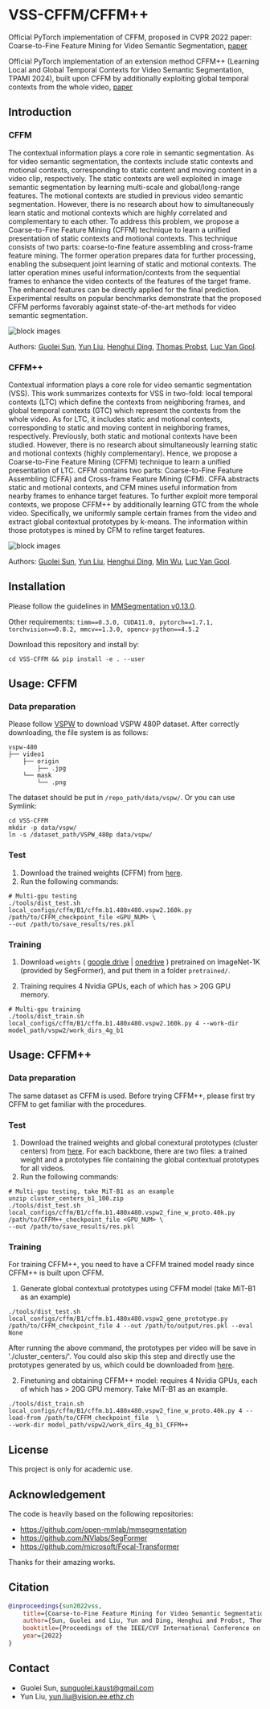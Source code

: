 # VSS-CFFM/CFFM++
Official PyTorch implementation of CFFM, proposed in CVPR 2022 paper: Coarse-to-Fine Feature Mining for Video Semantic Segmentation, [paper]([https://arxiv.org/abs/2204.03330](https://openaccess.thecvf.com/content/CVPR2022/papers/Sun_Coarse-To-Fine_Feature_Mining_for_Video_Semantic_Segmentation_CVPR_2022_paper.pdf))

Official PyTorch implementation of an extension method CFFM++ (Learning Local and Global Temporal Contexts for Video Semantic Segmentation, TPAMI 2024), built upon CFFM by additionally exploiting global temporal contexts from the whole video, [paper](https://arxiv.org/pdf/2204.03330v2.pdf)

## Introduction
### CFFM
The contextual information plays a core role in semantic segmentation. As for video semantic segmentation, the contexts include static contexts and motional contexts, corresponding to static content and moving content in a video clip, respectively. The static contexts are well exploited in image semantic segmentation by learning multi-scale and global/long-range features. The motional contexts are studied in previous video semantic segmentation. However, there is no research about how to simultaneously learn static and motional contexts which are highly correlated and complementary to each other. To address this problem, we propose a Coarse-to-Fine Feature Mining (CFFM) technique to learn a unified presentation of static contexts and motional contexts. This technique consists of two parts: coarse-to-fine feature assembling and cross-frame feature mining. The former operation prepares data for further processing, enabling the subsequent joint learning of static and motional contexts. The latter operation mines useful information/contexts from the sequential frames to enhance the video contexts of the features of the target frame. The enhanced features can be directly applied for the final prediction. Experimental results on popular benchmarks demonstrate that the proposed CFFM performs favorably against state-of-the-art methods for video semantic segmentation.

![block images](https://github.com/GuoleiSun/VSS-CFFM/blob/main/resources/diagram.png)

Authors: [Guolei Sun](https://scholar.google.com/citations?hl=zh-CN&user=qd8Blw0AAAAJ), [Yun Liu](https://yun-liu.github.io/), [Henghui Ding](https://henghuiding.github.io/), [Thomas Probst](https://probstt.bitbucket.io/), [Luc Van Gool](https://scholar.google.com/citations?user=TwMib_QAAAAJ&hl=en).

### CFFM++
Contextual information plays a core role for video semantic segmentation (VSS). This work summarizes contexts for VSS
in two-fold: local temporal contexts (LTC) which define the contexts from neighboring frames, and global temporal contexts (GTC)
which represent the contexts from the whole video. As for LTC, it includes static and motional contexts, corresponding to static and
moving content in neighboring frames, respectively. Previously, both static and motional contexts have been studied. However, there is
no research about simultaneously learning static and motional contexts (highly complementary). Hence, we propose a Coarse-to-Fine
Feature Mining (CFFM) technique to learn a unified presentation of LTC. CFFM contains two parts: Coarse-to-Fine Feature Assembling
(CFFA) and Cross-frame Feature Mining (CFM). CFFA abstracts static and motional contexts, and CFM mines useful information
from nearby frames to enhance target features. To further exploit more temporal contexts, we propose CFFM++ by additionally
learning GTC from the whole video. Specifically, we uniformly sample certain frames from the video and extract global contextual
prototypes by k-means. The information within those prototypes is mined by CFM to refine target features. 

![block images](https://github.com/GuoleiSun/VSS-CFFM/blob/main/resources/diagram-cffm++.jpg)

Authors: [Guolei Sun](https://scholar.google.com/citations?hl=zh-CN&user=qd8Blw0AAAAJ), [Yun Liu](https://yun-liu.github.io/), [Henghui Ding](https://henghuiding.github.io/), [Min Wu](https://sites.google.com/site/wumincf/), [Luc Van Gool](https://scholar.google.com/citations?user=TwMib_QAAAAJ&hl=en).

## Installation
Please follow the guidelines in [MMSegmentation v0.13.0](https://github.com/open-mmlab/mmsegmentation/tree/v0.13.0).

Other requirements:
```timm==0.3.0, CUDA11.0, pytorch==1.7.1, torchvision==0.8.2, mmcv==1.3.0, opencv-python==4.5.2```

Download this repository and install by:
```
cd VSS-CFFM && pip install -e . --user
```

## Usage: CFFM
### Data preparation
Please follow [VSPW](https://github.com/sssdddwww2/vspw_dataset_download) to download VSPW 480P dataset.
After correctly downloading, the file system is as follows:
```
vspw-480
├── video1
    ├── origin
        ├── .jpg
    └── mask
        └── .png
```
The dataset should be put in ```/repo_path/data/vspw/```. Or you can use Symlink: 
```
cd VSS-CFFM
mkdir -p data/vspw/
ln -s /dataset_path/VSPW_480p data/vspw/
```

### Test
1. Download the trained weights (CFFM) from [here](https://drive.google.com/drive/folders/1YD5Yy6_m3QlS72o6FQWmsFtz7Kw-8OmI?usp=sharing).
2. Run the following commands:
```
# Multi-gpu testing
./tools/dist_test.sh local_configs/cffm/B1/cffm.b1.480x480.vspw2.160k.py /path/to/CFFM_checkpoint_file <GPU_NUM> \
--out /path/to/save_results/res.pkl
```

### Training
1. Download `weights` 
(
[google drive](https://drive.google.com/drive/folders/1b7bwrInTW4VLEm27YawHOAMSMikga2Ia?usp=sharing) | 
[onedrive](https://connecthkuhk-my.sharepoint.com/:f:/g/personal/xieenze_connect_hku_hk/EvOn3l1WyM5JpnMQFSEO5b8B7vrHw9kDaJGII-3N9KNhrg?e=cpydzZ)
) 
pretrained on ImageNet-1K (provided by SegFormer), and put them in a folder ```pretrained/```.

2. Training requires 4 Nvidia GPUs, each of which has > 20G GPU memory.
```
# Multi-gpu training
./tools/dist_train.sh local_configs/cffm/B1/cffm.b1.480x480.vspw2.160k.py 4 --work-dir model_path/vspw2/work_dirs_4g_b1
```
## Usage: CFFM++
### Data preparation
The same dataset as CFFM is used. Before trying CFFM++, please first try CFFM to get familiar with the procedures.

### Test
1. Download the trained weights and global conextural prototypes (cluster centers) from [here](https://drive.google.com/drive/folders/1BzwaR6V771TjKlJ3-E_WtgJRdOExsYNh?usp=sharing). For each backbone, there are two files: a trained weight and a prototypes file containing the global contextual prototypes for all videos.
2. Run the following commands:
```
# Multi-gpu testing, take MiT-B1 as an example 
unzip cluster_centers_b1_100.zip
./tools/dist_test.sh local_configs/cffm/B1/cffm.b1.480x480.vspw2_fine_w_proto.40k.py /path/to/CFFM++_checkpoint_file <GPU_NUM> \
--out /path/to/save_results/res.pkl
```
### Training
For training CFFM++, you need to have a CFFM trained model ready since CFFM++ is built upon CFFM. 
1. Generate global contextual prototypes using CFFM model (take MiT-B1 as an example) 
```
./tools/dist_test.sh local_configs/cffm/B1/cffm.b1.480x480.vspw2_gene_prototype.py  /path/to/CFFM_checkpoint_file 4 --out /path/to/output/res.pkl --eval None
```
After running the above command, the prototypes per video will be save in './cluster_centers/'. You could also skip this step and directly use the prototypes generated by us, which could be downloaded from [here](https://drive.google.com/drive/folders/1BzwaR6V771TjKlJ3-E_WtgJRdOExsYNh?usp=sharing).

2. Finetuning and obtaining CFFM++ model: requires 4 Nvidia GPUs, each of which has > 20G GPU memory. Take MiT-B1 as an example.
```
./tools/dist_train.sh local_configs/cffm/B1/cffm.b1.480x480.vspw2_fine_w_proto.40k.py 4 --load-from /path/to/CFFM_checkpoint_file  \
--work-dir model_path/vspw2/work_dirs_4g_b1_CFFM++
```

## License
This project is only for academic use.

## Acknowledgement
The code is heavily based on the following repositories:
- https://github.com/open-mmlab/mmsegmentation
- https://github.com/NVlabs/SegFormer
- https://github.com/microsoft/Focal-Transformer

Thanks for their amazing works.

## Citation
```bibtex
@inproceedings{sun2022vss,
    title={Coarse-to-Fine Feature Mining for Video Semantic Segmentation},
    author={Sun, Guolei and Liu, Yun and Ding, Henghui and Probst, Thomas and Van Gool, Luc},
    booktitle={Proceedings of the IEEE/CVF International Conference on Computer Vision and Patern Recognition (CVPR)},
    year={2022}
}
```
## Contact
- Guolei Sun, sunguolei.kaust@gmail.com
- Yun Liu, yun.liu@vision.ee.ethz.ch
